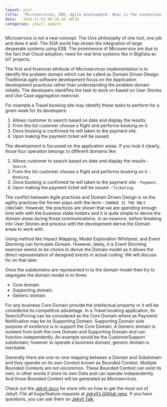 ```yaml
---
layout: post
title:  "Microservices, DDD, Agile development- What is the connection!"
date:   2016-11-03 08:36:28 +0530
categories: jekyll update
---
```


Microservice is not a new concept. The Unix philosophy of one tool, one job and does it well. The SOA world has shown the integration of large desperate systems using ESB. The prominence of Microservice are due to the fact that Cloud adoption, need for real time systems like in BigData an IoT projects.

The first and foremost attribute of Microservices implementation is to identify the problem domain which can be called as Domain Driven Design. Traditional agile software development focus on the Application development practices rather than understanding the problem domain initially. The developers identifies the task to work on based on User Stories and Use Case aggregation exercise.

For example a Travel booking site may identify these tasks to perform for a given week for its developers:

1. Allows customer to search based on date and display the results.
2. From the list customer choose a flight and performs booking on it.
3. Once booking is confirmed he will taken to the payment site.
4. Upon making the payment ticket will be issued.

The development is focussed on the application areas. If you look it clearly, those four operation belongs to different domains like:

1. Allows customer to search based on date and display the results - `Search`.
2. From the list customer choose a flight and performs booking on it - `Booking`.
3. Once booking is confirmed he will taken to the payment site - `Payment`.
4. Upon making the payment ticket will be issued - `Ticketing`.  

The conflict between Agile practices and Domain Driven Design is on the agility practices the former plays with the term - `CHANGE IS THE ONLY CONSTANT`. However, the practices are shown that we are spending enough time with with the business stake holders and it is quite simple to derive the domain areas during those communications. In an essence, before breaking into User Stories and process with the development derive the Domain areas to work with.

Using method like Impact Mapping, Model Exploration Whirlpool, and Event Storming can formulate Domain. However, lately, it is Event Storming exercise seems to be choice to derive the Domain model as it allows the direct representation of designed events in actual coding. We will discuss for on that later.

Once the subdomains are represented in to the domain model then try to segregate the domain model in to three:

* Core domain.
* Supporting domain.
* Generic domain.

For any business Core Domain provide the intellectual property or it will be considered its competitive advantage. In a Travel booking application, its Search/Pricing can be considered as the Core Domain where as Payment/ Notification may be its Supporting Domain. Supporting Domain sole purpose of existence is to support the Core Domain. A Generic domain is isolated from both the core Domain and Supporting Domain and can function independently. An example would be the CustomerSupport subdomain; however to operate a business domain, generic domain is inevitable.

Generally there are one-to-one mapping between a Domain and Subdomain and they operate on its own Context known as Bounded Context.
Multiple Bounded Contexts are not uncommon. These Bounded Context can exist its own, in other words it store its own Data and can operate independently. And those Bounded Context will be generated as Microservices.

Check out the [Jekyll docs][jekyll-docs] for more info on how to get the most out of Jekyll. File all bugs/feature requests at [Jekyll’s GitHub repo][jekyll-gh]. If you have questions, you can ask them on [Jekyll Talk][jekyll-talk].

[jekyll-docs]: http://jekyllrb.com/docs/home
[jekyll-gh]:   https://github.com/jekyll/jekyll
[jekyll-talk]: https://talk.jekyllrb.com/
